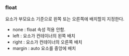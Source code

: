 ### float

요소가 부모요소 기준으로 왼쪽 또는 오른쪽에 배치할지 지정한다.

  - none : float 속성 적용 안함.
  - left : 요소가 컨테이너의 왼쪽 배치
  - right : 요소가 컨테이너의 오른쪽 배치
  - margin : auto 요소를 중앙에 배치
